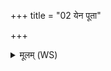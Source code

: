 +++
title = "02 येन पूता"

+++
<details><summary>मूलम् (WS)</summary>

येन पूता अथर्वाण आथर्वणा अङ्गिरसो देवताः सह येन पूताः ।  
तेना सहस्रधारेण पवमानः पुनातु मा ॥॥ २ ॥  
येन पूता ऋतवो येनार्तवा येभ्यः संवत्सरो अधिनिर्मितः ।  
तेना सहस्रधारेण पवमानः पुनातु मा ॥ ॥ ३ ॥
</details>
